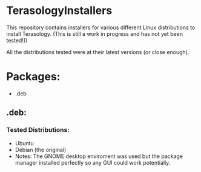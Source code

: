 # TerasologyInstallers
This repository contains installers for various different Linux distributions to install Terasology. (This is still a work in progress and has not yet been tested!))

All the distributions tested were at their latest versions (or close enough).

# Packages:
  * .deb
  

## .deb:  
### Tested Distributions:
* Ubuntu
* Debian (the original)
 * Notes:
 The GNOME desktop enviroment was used but the package manager installed perfectly so any GUI could work potentially.
